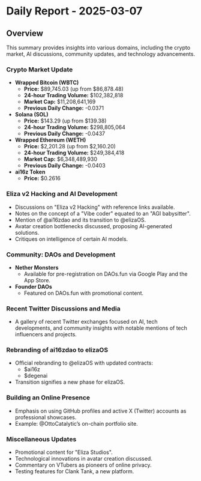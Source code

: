 # Daily Report - 2025-03-07

## Overview
This summary provides insights into various domains, including the crypto market, AI discussions, community updates, and technology advancements.

### Crypto Market Update
- **Wrapped Bitcoin (WBTC)**
  - **Price:** $89,745.03 (up from $86,878.48)
  - **24-hour Trading Volume:** $102,382,818
  - **Market Cap:** $11,208,641,169
  - **Previous Daily Change:** -0.0371
- **Solana (SOL)**
  - **Price:** $143.29 (up from $139.38)
  - **24-hour Trading Volume:** $298,805,064
  - **Previous Daily Change:** -0.0437
- **Wrapped Ethereum (WETH)**
  - **Price:** $2,201.28 (up from $2,160.20)
  - **24-hour Trading Volume:** $249,384,418
  - **Market Cap:** $6,348,489,930
  - **Previous Daily Change:** -0.0403
- **ai16z Token**
  - **Price:** $0.2616

### Eliza v2 Hacking and AI Development
- Discussions on "Eliza v2 Hacking" with reference links available.
- Notes on the concept of a "Vibe coder" equated to an "AGI babysitter".
- Mention of @ai16zdao and its transition to @elizaOS.
- Avatar creation bottlenecks discussed, proposing AI-generated solutions.
- Critiques on intelligence of certain AI models.

### Community: DAOs and Development
- **Nether Monsters**
  - Available for pre-registration on DAOs.fun via Google Play and the App Store.
- **Founder DAOs**
  - Featured on DAOs.fun with promotional content.

### Recent Twitter Discussions and Media
- A gallery of recent Twitter exchanges focused on AI, tech developments, and community insights with notable mentions of tech influencers and projects.

### Rebranding of ai16zdao to elizaOS
- Official rebranding to @elizaOS with updated contracts:
  - $ai16z
  - $degenai
- Transition signifies a new phase for elizaOS.

### Building an Online Presence
- Emphasis on using GitHub profiles and active X (Twitter) accounts as professional showcases.
- Example: @OttoCatalytic’s on-chain portfolio site.

### Miscellaneous Updates
- Promotional content for "Eliza Studios".
- Technological innovations in avatar creation discussed.
- Commentary on VTubers as pioneers of online privacy.
- Testing features for Clank Tank, a new platform.
